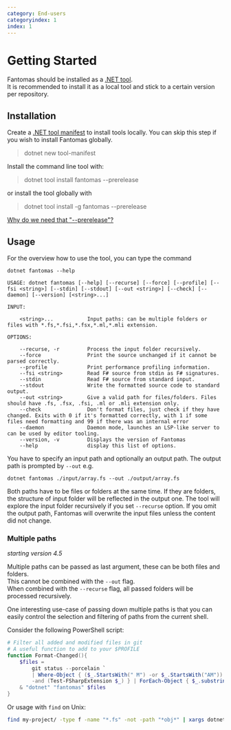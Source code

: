 ```yaml
---
category: End-users
categoryindex: 1
index: 1
---
```

# Getting Started

Fantomas should be installed as a [.NET tool](https://docs.microsoft.com/en-us/dotnet/core/tools/global-tools).  
It is recommended to install it as a local tool and stick to a certain version per repository.

## Installation

Create a [.NET tool manifest](https://docs.microsoft.com/en-us/dotnet/core/tools/local-tools-how-to-use) to install tools locally.
You can skip this step if you wish to install Fantomas globally.

> dotnet new tool-manifest

Install the command line tool with:

> dotnet tool install fantomas --prerelease

or install the tool globally with
> dotnet tool install -g fantomas --prerelease

[Why do we need that "--prerelease"?](./FAQ.html#Why-do-I-need-prerelease)

## Usage

For the overview how to use the tool, you can type the command

	dotnet fantomas --help

```
USAGE: dotnet fantomas [--help] [--recurse] [--force] [--profile] [--fsi <string>] [--stdin] [--stdout] [--out <string>] [--check] [--daemon] [--version] [<string>...]

INPUT:

    <string>...           Input paths: can be multiple folders or files with *.fs,*.fsi,*.fsx,*.ml,*.mli extension.

OPTIONS:

    --recurse, -r         Process the input folder recursively.
    --force               Print the source unchanged if it cannot be parsed correctly.
    --profile             Print performance profiling information.
    --fsi <string>        Read F# source from stdin as F# signatures.
    --stdin               Read F# source from standard input.
    --stdout              Write the formatted source code to standard output.
    --out <string>        Give a valid path for files/folders. Files should have .fs, .fsx, .fsi, .ml or .mli extension only.
    --check               Don't format files, just check if they have changed. Exits with 0 if it's formatted correctly, with 1 if some files need formatting and 99 if there was an internal error
    --daemon              Daemon mode, launches an LSP-like server to can be used by editor tooling.
    --version, -v         Displays the version of Fantomas
    --help                display this list of options.

```

You have to specify an input path and optionally an output path. 
The output path is prompted by `--out` e.g.

	dotnet fantomas ./input/array.fs --out ./output/array.fs 

Both paths have to be files or folders at the same time. 
If they are folders, the structure of input folder will be reflected in the output one. 
The tool will explore the input folder recursively if you set `--recurse` option.
If you omit the output path, Fantomas will overwrite the input files unless the content did not change.


### Multiple paths

*starting version 4.5*

Multiple paths can be passed as last argument, these can be both files and folders.  
This cannot be combined with the `--out` flag.  
When combined with the `--recurse` flag, all passed folders will be processed recursively.

One interesting use-case of passing down multiple paths is that you can easily control the selection and filtering of paths from the current shell.

Consider the following PowerShell script:

```powershell
# Filter all added and modified files in git
# A useful function to add to your $PROFILE
function Format-Changed(){
    $files = 
        git status --porcelain `
        | Where-Object { ($_.StartsWith(" M") -or $_.StartsWith("AM")) `
        -and (Test-FSharpExtension $_) } | ForEach-Object { $_.substring(3) }
    & "dotnet" "fantomas" $files
}
```

Or usage with `find` on Unix:

```bash
find my-project/ -type f -name "*.fs" -not -path "*obj*" | xargs dotnet fantomas --check
```

<fantomas-nav previous="../index.html" next="./StyleGuide.html"></fantomas-nav>
